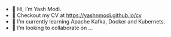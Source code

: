 - 👋 Hi, I’m Yash Modi.
- 📄 Checkout my CV at https://yashnmodi.github.io/cv
- 🌱 I’m currently learning Apache Kafka, Docker and Kubernets.
- 💞️ I’m looking to collaborate on ...

<!---
yashnmodi/yashnmodi is a ✨ special ✨ repository because its `README.md` (this file) appears on your GitHub profile.
You can click the Preview link to take a look at your changes.
--->
